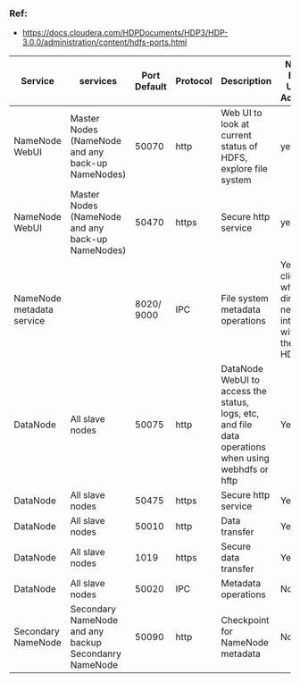 ### Ref:
- https://docs.cloudera.com/HDPDocuments/HDP3/HDP-3.0.0/administration/content/hdfs-ports.html



| Service | services | Port Default | Protocol | Description | Need End User Access | Configuration Parameters |
| ------- | ------- | ------- | ------- |------- |------- |------- |
| NameNode WebUI | Master Nodes (NameNode and any back-up NameNodes)	 | 50070 | http | Web UI to look at current status of HDFS, explore file system	 | yes | dfs.http.address |
| NameNode WebUI | Master Nodes (NameNode and any back-up NameNodes)	 | 50470 | https | Secure http service	 | yes | dfs.http.address |
| NameNode metadata service |  |  8020/ 9000	 | IPC | File system metadata operations | Yes (All clients who directly need to interact with the HDFS) | Embedded in URI specified by fs.defaultFS |
| DataNode | All slave nodes | 50075 | http | DataNode WebUI to access the status, logs, etc, and file data operations when using webhdfs or hftp | Yes |  dfs.datanode.http.address |
| DataNode | All slave nodes | 50475 | https | Secure http service | Yes |  dfs.datanode.https.address |
| DataNode | All slave nodes | 50010 | http | Data transfer | Yes |  dfs.datanode.address |
| DataNode | All slave nodes | 1019 | https | Secure data transfer | Yes |  dfs.datanode.address |
| DataNode | All slave nodes | 50020 | IPC | Metadata operations | No |  dfs.datanode.ipc.address |
| Secondary NameNode | Secondary NameNode and any backup Secondanry NameNode | 50090 | http | Checkpoint for NameNode metadata | No |  dfs.secondary.http.address |
